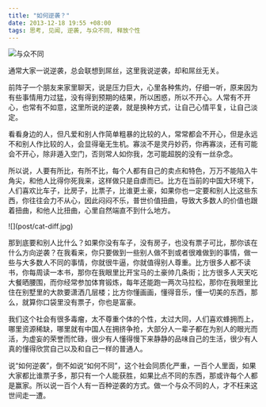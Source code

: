 ```yaml
---
title: "如何逆袭？"
date: 2013-12-18 19:55 +08:00
tags: 思考, 见闻, 逆袭, 与众不同, 释放个性
---
```


![与众不同](post/different.jpg)

通常大家一说逆袭，总会联想到屌丝，这里我说逆袭，却和屌丝无关。

前阵子一个朋友来家里聊天，说是压力巨大，心里各种焦灼，仔细一听，原来因为有些事情用力过猛，没有得到预期的结果，所以困惑，所以不开心。人常有不开心，也常有不如意，这里所说的逆袭，就是换种方式，让自己心情平复，让自己淡定。

看看身边的人，但凡爱和别人作简单粗暴的比较的人，常常都会不开心，但是永远不和别人作比较的人，会显得毫无生机。寡淡不是灵丹妙药，你再寡淡，还有可能会不开心，除非遁入空门，否则常人如你我，怎可能超脱的没有一丝杂念。

所以说，人要有所比，有所不比，每个人都有自己的卖点和特色，万万不能陷入牛角尖，和他人比得你死我来，这样做只是自虐而已。比方在当前的中国大环境下，人们喜欢比车子，比房子，比票子，比谁更土豪，如果你也一定要和别人比这些东西，你往往会力不从心，因此闷闷不乐，普世价值扭曲，导致大多数人的价值也跟着扭曲，和他人比扭曲，心里自然端直不到什么地方。

<aside class="aside">
  ![](post/cat-diff.jpg)
</aside>

那到底要和别人比什么？如果你没有车子，没有房子，也没有票子可比，那你该在什么方向逆袭？在我看来，你只要做到一些别人做不到或者很难做到的事情，做一些与大多数人不同的事情，你就很牛逼，你就值得别人尊重。比方很多人都不读书，你每周读一本书，那你在我眼里比开宝马的土豪帅几条街；比方很多人天天吃大餐晒腰围，而你经常参加体育锻炼，每年还能跑一两次马拉松，那你在我眼里比住在别墅里的大款要潇洒几层楼；比方你懂画画，懂得音乐，懂一切美的东西，那么，就算你口袋里没有票子，你也是富豪。

我们这个社会有很多毒瘤，太不尊重个体的个性，太过大同，人们喜欢蜂拥而上，哪里资源稀缺，哪里就有中国人在拥挤争抢，大部分人一辈子都在为别人的眼光而活，为虚妄的荣誉而忙碌，很少有人懂得慢下来静静的品味自己的生活，很少有人真的懂得欣赏自己以及和自己一样的普通人。

说“如何逆袭”，倒不如说“如何不同”，这个社会同质化严重，一百个人里面，如果大家都比谁票子多，那只有一个人能获胜，如果比点不同的东西，那或许每个人都是赢家。所以说一百个人有一百种逆袭的方式。做一个与众不同的人，才不枉来这世间走一遭。
